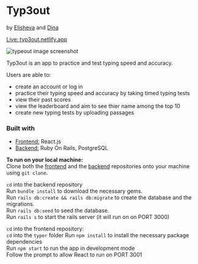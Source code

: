# Typ3out
by [Elisheva](https://github.com/elishevaelbaz) and [Dina](https://github.com/dinadeljanin)  

[Live: typ3out.netlify.app](https://typ3out.netlify.app/) 

<img src="typer/src/assests/typeout-test-screenshot.png" alt="typeout image screenshot">

Typ3out is an app to practice and test typing speed and accuracy.  

Users are able to:
- create an account or log in
- practice their typing speed and accuracy by taking timed typing tests
- view their past scores
- view the leaderboard and aim to see thier name among the top 10
- create new typing tests by uploading passages

### Built with

- [Frontend:](https://github.com/elishevaelbaz/typer-frontend) React.js   
- [Backend:](https://github.com/elishevaelbaz/typer-backend) Ruby On Rails, PostgreSQL  


__To run on your local machine:__  
Clone both the [frontend](https://github.com/elishevaelbaz/typer-frontend) and the [backend](https://github.com/elishevaelbaz/typer-backend) repositories onto your machine using `git clone`.  

`cd` into the backend repository  
Run `bundle install` to download the necessary gems.  
Run `rails db:create && rails db:migrate` to create the database and the migrations.  
Run `rails db:seed` to seed the database.  
Run `rails s` to start the rails server (it will run on on PORT 3000)  

`cd` into the frontend repository:  
`cd` into the `typer` folder
Run `npm install` to install the necessary package dependencies  
Run `npm start` to run the app in development mode  
Follow the prompt to allow React to run on PORT 3001  
